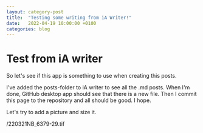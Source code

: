 ```yaml
---
layout: category-post
title:  "Testing some writing from iA Writer!"
date:   2022-04-19 10:00:00 +0100
categories: blog
---
```


# Test from iA writer

So let's see if this app is something to use when creating this posts.

I've added the posts-folder to iA writer to see all the .md posts. When I'm done, GitHub desktop app should see that there is a new file. Then I commit this page to the repository and all should be good. I hope.

Let's try to add a picture and size it. 

/220321NB_6379-29.tif 